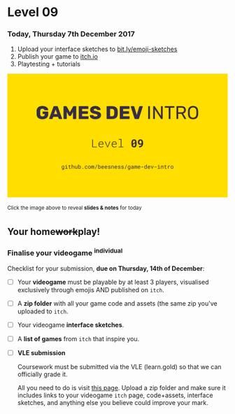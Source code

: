 # Level 09

### Today, Thursday 7th December 2017

1. Upload your interface sketches to [bit.ly/emoji-sketches](http://bit.ly/emoji-sketches)
2. Publish your game to [itch.io](https://itch.io/) 
3. Playtesting + tutorials

[![](assets/pres.png)](https://docs.google.com/presentation/d/1TFqgXjga3BjGUNhSQfp7Owb9NTMTwDgTkGJPdKkqhHA/edit?usp=sharing) 

<sup>Click the image above to reveal  **slides & notes** for today</sup>

## Your home<del>work</del>play!

### Finalise your videogame <sup>individual</sup>

Checklist for your submission, **due on Thursday, 14th of December**:

- [ ] Your **videogame** must be playable by at least 3 players, visualised exclusively through emojis AND published on `itch`.
	
- [ ] A **zip folder** with all your game code and assets (the same zip you've uploaded to `itch`.
	
- [ ] Your videogame **interface sketches**.

- [ ] A **list of games** from `itch` that inspire you. 	  

- [ ] **VLE submission** 
 
	Coursework must be submitted via the VLE (learn.gold) so that we can officially grade it. 
	
	 All you need to do is visit [this page](https://learn.gold.ac.uk/mod/assign/view.php?id=504029). Upload a zip folder and make sure it includes links to your videogame `itch` page, code+assets, interface sketches, and anything else you believe could improve your mark.
